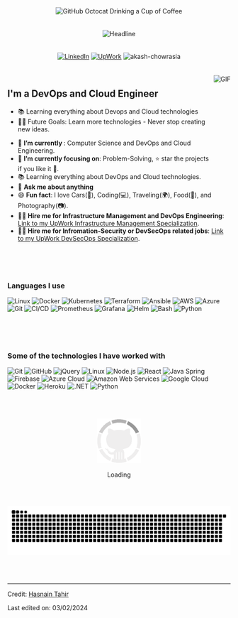 <div>
    <div align=center>
        <img src="https://avatars.githubusercontent.com/u/45728748?v=4" alt="GitHub Octocat Drinking a Cup of Coffee" height="200">
    </div>
<br><br>
    <div align=center>
        <img src="https://readme-typing-svg.herokuapp.com?color=%236FDA44&size=32&center=true&vCenter=true&width=600&height=50&lines=Hi+there+I'm+Hasnain+Tahir+%F0%9F%91%8B;DevOps+Enginner;Cloud+Engineer;SRE+Engineer;Automation+Engineer;Problem+Solver;Freelancer;Open-Source+Enthusiast" alt="Headline" />
    </div>
    <br><br>
    <div align=center>
        <a href="hhttps://www.linkedin.com/in/hasnain-tahir-601b8b18b/"><img src="https://img.shields.io/badge/Linkedin-0077b5?style=flat&logo=linkedin" alt="LinkedIn" /></a>
        <a href="https://www.upwork.com/freelancers/hasnaintahir79"><img src="https://img.shields.io/badge/Upwork-494949?style=flat&logo=upwork" alt="UpWork" /></a>
        <a align="left"> <img src="https://komarev.com/ghpvc/?username=hasnain-tahi&label=Profile%20views&color=0e75b6&style=flat" alt="akash-chowrasia" /> </a>
    </div>
    <div align=left>
        <br>
        <br>
        <img align="right" alt="GIF" height="200px" src="https://media.giphy.com/media/Ah3zHH7hvsSB2/giphy.gif" />

## I'm a DevOps and Cloud Engineer

- 📚 Learning everything about Devops and Cloud technologies
- 💪🏼 Future Goals: Learn more technologies - Never stop creating new ideas.
<ul>
            <li>🌱 <b>I’m currently </b>: Computer Science and DevOps and Cloud Engineering.</li>
            <li>🎯 <b>I’m currently focusing on</b>: Problem-Solving, ⭐️ star the projects if you like it 🤩.</li>
            <li>📚 Learning everything about DevOps and Cloud technologies.</li>
            <li>💬 <b>Ask me about anything</b>  </li>
            <li>😄 <b>Fun fact</b>: I love Cars(🚗), Coding(💻), Traveling(🌍), Food(🍱), and Photography(📷).</li>
            <li>👨‍💻 <b>Hire me for Infrastructure Management and DevOps Engineering</b>: <a href="https://www.upwork.com/freelancers/hasnaintahir79?s=1110580753140797440">Link to my UpWork Infrastructure Management  Specialization</a>.</li>
            <li>👨‍💻 <b>Hire me for Infromation-Security or DevSecOps related jobs</b>: <a href="https://www.upwork.com/freelancers/hasnaintahir79?s=1017484851352698966">Link to my UpWork DevSecOps Specialization</a>.</li>
        </ul>

<br><br><br>

### Languages I use

![Linux](https://img.shields.io/badge/-Linux-000000?style=flat&logo=linux)
![Docker](https://img.shields.io/badge/-Docker-000000?style=flat&logo=docker)
![Kubernetes](https://img.shields.io/badge/-Kubernetes-000000?style=flat&logo=kubernetes)
![Terraform](https://img.shields.io/badge/-Terraform-000000?style=flat&logo=terraform)
![Ansible](https://img.shields.io/badge/-Ansible-000000?style=flat&logo=ansible)
![AWS](https://img.shields.io/badge/-AWS-000000?style=flat&logo=amazon-aws)
![Azure](https://img.shields.io/badge/-Azure-000000?style=flat&logo=microsoft-azure)
![Git](https://img.shields.io/badge/-Git-000000?style=flat&logo=git)
![CI/CD](https://img.shields.io/badge/-CI%2FCD-000000?style=flat&logo=github-actions)
![Prometheus](https://img.shields.io/badge/-Prometheus-000000?style=flat&logo=prometheus)
![Grafana](https://img.shields.io/badge/-Grafana-000000?style=flat&logo=grafana)
![Helm](https://img.shields.io/badge/-Helm-000000?style=flat&logo=helm)
![Bash](https://img.shields.io/badge/-Bash-000000?style=flat&logo=gnu-bash)
![Python](https://img.shields.io/badge/-Python-000000?style=flat&logo=python)

<br><br><br>

### Some of the technologies I have worked with

![Git](https://img.shields.io/badge/-Git-222222?style=flat&logo=git&logoColor=F05032)
![GitHub](https://img.shields.io/badge/-GitHub-222222?style=flat&logo=github&logoColor=181717)
![jQuery](https://img.shields.io/badge/-jQuery-222222?style=flat&logo=jQuery&logoColor=0769AD)
![Linux](https://img.shields.io/badge/-Linux-222222?style=flat&logo=linux&logoColor=FCC624)
![Node.js](https://img.shields.io/badge/-Node.js-222222?style=flat&logo=node.js&logoColor=339933)
![React](https://img.shields.io/badge/-React-222222?style=flat&logo=React&logoColor=61DAFB)
![Java Spring](https://img.shields.io/badge/-Spring-222222?style=flat&logo=spring&logoColor=6DB33F)
![Firebase](https://img.shields.io/badge/Firebase-222222?style=flat-square&logo=firebase)
![Azure Cloud](https://img.shields.io/badge/Microsoft%20Azure-222222?style=flat-square&logo=microsoft-azure)
![Amazon Web Services](https://img.shields.io/badge/-Amazon%20Web%20Services-222222?style=flat-square&logo=Amazon-Web-Service)
![Google Cloud](https://img.shields.io/badge/Google%20Cloud-222222?style=flat-square&logo=google-cloud)
![Docker](https://img.shields.io/badge/-Docker-222222?style=flat-square&logo=docker)
![Heroku](https://img.shields.io/badge/-Heroku-222222?style=flat-square&logo=heroku)
![.NET](https://img.shields.io/badge/-dotnet-222222?style=flat&logo=dotnet&logoColor=512BD4)
![Python](https://img.shields.io/badge/-Python-222222?style=flat&logo=python&logoColor=3776AB)

<br/>
        <br>
        <br>
    </div>
    <div align=center>
        <img src="https://raw.githubusercontent.com/AhmedFathyDev/AhmedFathyDev/main/GitHub.gif" alt="GitHub Octocat Logo" height="100">
        <p>Loading</p>
    </div>
     <br>
        <br>
    <p align = "center">
	<img src = "https://github.com/7oSkaaa/7oSkaaa/blob/output/github-contribution-grid-snake.svg" alt = "Snake Game"/>
</p>
     <br>
        <br>    
</div>

------

Credit: [Hasnain Tahir](https://github.com/hasnain-tahir/portfolio)

Last edited on: 03/02/2024